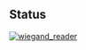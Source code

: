 ## Status

[![wiegand_reader](https://catalog.flipperzero.one/application/wiegand_reader/widget)](https://catalog.flipperzero.one/application/wiegand_reader/page)